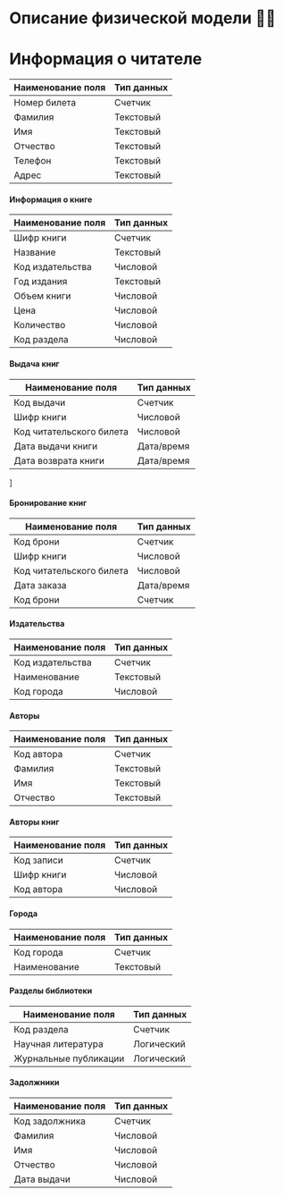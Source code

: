 
# Описание физической модели 📖📕

# Информация о читателе
| Наименование поля | 	Тип данных |
|--------|--------|
|	Номер билета	|	Счетчик	|📖
|	Фамилия	|	Текстовый	|
|	Имя	|	Текстовый	|
|	Отчество	|	Текстовый	|
|	Телефон	|	Текстовый	|
|	Адрес	|	Текстовый	|

####  Информация о книге

| Наименование поля | 	Тип данных |
|--------|--------|
|	Шифр книги	|	Счетчик	|
|	Название	|	Текстовый	|
|	Код издательства	|	Числовой	|
|	Год издания	|	Текстовый	|
|	Объем книги	|	Числовой	|
|	Цена	|	Числовой	|
|	Количество	|	Числовой	|
|	Код раздела	|	Числовой	|


####  Выдача книг
| Наименование поля | 	Тип данных |
|--------|--------|
|	Код выдачи	|	Счетчик	|
|	Шифр книги	|	Числовой	|
|	Код читательского билета	|	Числовой	|
|	Дата выдачи книги	|	Дата/время	|
|	Дата возврата книги	|	Дата/время	|
]
#### Бронирование книг
| Наименование поля | 	Тип данных |
|--------|--------|
|	Код брони	|	Счетчик	|
|	Шифр книги	|	Числовой	|
|	Код читательского билета	|	Числовой	|
|	Дата заказа	|	Дата/время	|
|	Код брони	|	Счетчик	|

#### Издательства
| Наименование поля | 	Тип данных |
|--------|--------|
|	Код издательства	|	Счетчик
|	Наименование	|	Текстовый
|	Код города	|	Числовой


#### Авторы
| Наименование поля | 	Тип данных |
|--------|--------|
|	Код автора	|	Счетчик	|
|	Фамилия	|	Текстовый	|
|	Имя	|	Текстовый	|
|	Отчество	|	Текстовый	|


#### Авторы книг
| Наименование поля | 	Тип данных |
|--------|--------|
|	Код записи	|	Счетчик	|
|	Шифр книги	|	Числовой	|
|	Код автора	|	Числовой	|


#### Города
| Наименование поля | 	Тип данных |
|--------|--------|
|	Код города	|	Счетчик	|
|	Наименование	|	Текстовый	|


#### Разделы библиотеки
| Наименование поля | 	Тип данных |
|--------|--------|
|	Код раздела	|	Счетчик	|
|	Научная литература	|	Логический	|
|	Журнальные публикации	|	Логический	|

#### Задолжники
| Наименование поля | 	Тип данных |
|--------|--------|
|	Код задолжника	|	Счетчик	|
|	Фамилия	|	Числовой	|
|	Имя	|	Числовой	|
|	Отчество	|	Числовой	|
|	Дата выдачи	|	Числовой	|